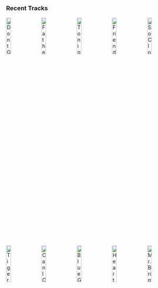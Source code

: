 ### Recent Tracks
[<img src='https://lastfm.freetls.fastly.net/i/u/300x300/94d2fe1c0df8d84e7296e6133a5812d9.jpg' width='16%' height='16%' alt='Dont Go Breaking My Heart'>](https://www.last.fm/music/elton%2bjohn/_/don%2527t%2bgo%2bbreaking%2bmy%2bheart)&nbsp;&nbsp;&nbsp;&nbsp;[<img src='https://lastfm.freetls.fastly.net/i/u/300x300/55d5bc14194443e598e91ffc7b222bb1.png' width='16%' height='16%' alt='Father And Son'>](https://www.last.fm/music/yusuf/_/father%2band%2bson)&nbsp;&nbsp;&nbsp;&nbsp;[<img src='https://lastfm.freetls.fastly.net/i/u/300x300/b1577e23427243fd800513452488a2aa.png' width='16%' height='16%' alt='Tonight Tonight'>](https://www.last.fm/music/hot%2bchelle%2brae/_/tonight%2btonight)&nbsp;&nbsp;&nbsp;&nbsp;[<img src='https://lastfm.freetls.fastly.net/i/u/300x300/e51dd4ce70ecb13ce99161f805e50c33.jpg' width='16%' height='16%' alt='Friends'>](https://www.last.fm/music/sure%2bsure/_/friends)&nbsp;&nbsp;&nbsp;&nbsp;[<img src='https://lastfm.freetls.fastly.net/i/u/300x300/848826898c142d6019877f8712f25234.jpg' width='16%' height='16%' alt='So Close'>](https://www.last.fm/music/notd/_/so%2bclose)&nbsp;&nbsp;&nbsp;&nbsp;<br>[<img src='https://lastfm.freetls.fastly.net/i/u/300x300/3e79e5e7b82f4b19cbc01cf0b096d74d.png' width='16%' height='16%' alt='Tiger Striped Sky'>](https://www.last.fm/music/roo%2bpanes/_/tiger%2bstriped%2bsky)&nbsp;&nbsp;&nbsp;&nbsp;[<img src='https://lastfm.freetls.fastly.net/i/u/300x300/cad2d300376ed1e482123ca2bcadb0a3.jpg' width='16%' height='16%' alt='Can I Call You Tonight?'>](https://www.last.fm/music/dayglow/_/can%2bi%2bcall%2byou%2btonight%253f)&nbsp;&nbsp;&nbsp;&nbsp;[<img src='https://lastfm.freetls.fastly.net/i/u/300x300/2a96cbd8b46e442fc41c2b86b821562f.png' width='16%' height='16%' alt='Blue Glass'>](https://www.last.fm/music/the%2blonely%2bbiscuits/_/blue%2bglass)&nbsp;&nbsp;&nbsp;&nbsp;[<img src='https://lastfm.freetls.fastly.net/i/u/300x300/2a96cbd8b46e442fc41c2b86b821562f.png' width='16%' height='16%' alt='Heartworks'>](https://www.last.fm/music/wingtip/_/heartworks)&nbsp;&nbsp;&nbsp;&nbsp;[<img src='https://lastfm.freetls.fastly.net/i/u/300x300/d83c5d906703a8c8042285d0902d9cf4.png' width='16%' height='16%' alt='Mr. Brightside'>](https://www.last.fm/music/the%2bkillers/_/mr.%2bbrightside)&nbsp;&nbsp;&nbsp;&nbsp;<br>